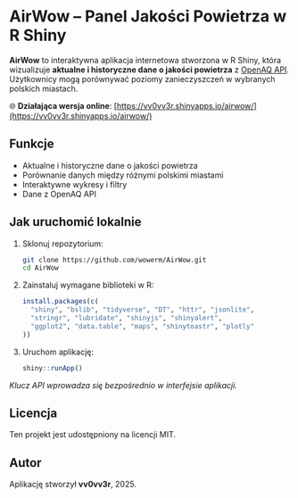# AirWow – Panel Jakości Powietrza w R Shiny

**AirWow** to interaktywna aplikacja internetowa stworzona w R Shiny, która wizualizuje **aktualne i historyczne dane o jakości powietrza** z [OpenAQ API](https://docs.openaq.org/).
Użytkownicy mogą porównywać poziomy zanieczyszczeń w wybranych polskich miastach.

🌐 **Działająca wersja online**: [https://vv0vv3r.shinyapps.io/airwow/](https://vv0vv3r.shinyapps.io/airwow/)

## Funkcje

* Aktualne i historyczne dane o jakości powietrza
* Porównanie danych między różnymi polskimi miastami
* Interaktywne wykresy i filtry
* Dane z OpenAQ API

## Jak uruchomić lokalnie

1. Sklonuj repozytorium:

   ```bash
   git clone https://github.com/wowerm/AirWow.git
   cd AirWow
   ```

2. Zainstaluj wymagane biblioteki w R:

   ```R
   install.packages(c(
     "shiny", "bslib", "tidyverse", "DT", "httr", "jsonlite",
     "stringr", "lubridate", "shinyjs", "shinyalert",
     "ggplot2", "data.table", "maps", "shinytoastr", "plotly"
   ))
   ```

3. Uruchom aplikację:

   ```R
   shiny::runApp()
   ```

*Klucz API wprowadza się bezpośrednio w interfejsie aplikacji.*

## Licencja

Ten projekt jest udostępniony na licencji MIT.

## Autor

Aplikację stworzył **vv0vv3r**, 2025.

